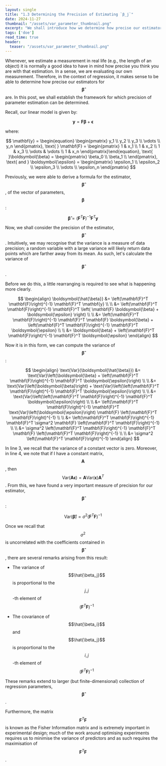 ```yaml
---
layout: single
title: "1.3 Determining the Precision of Estimating `β_j`"
date: 2024-11-27
thumbnail: "/assets/var_parameter_thumbnail.png"
excerpt: "We shall introduce how we determine how precise our estimators are."
tags: ['doe']
read_time: true
header:
  teaser: "/assets/var_parameter_thumbnail.png"
---
```

<script src="https://polyfill.io/v3/polyfill.min.js?features=es6"></script>
<script id="MathJax-script" async src="https://cdn.jsdelivr.net/npm/mathjax@3/es5/tex-mml-chtml.js"></script>
<script type="text/javascript" async
  src="https://cdnjs.cloudflare.com/ajax/libs/mathjax/2.7.7/MathJax.js?config=TeX-MML-AM_CHTML">
</script>

Whenever, we estimate a measurement in real life (e.g., the length of an object) it is normally a good idea to have in mind how precise you think you are with that estimation. In a sense, we are evaluating our own measurement. Therefore, in the context of regression, it makes sense to be able to determine how precise our estimators for $$\boldsymbol{\hat{\beta}}$$ are. In this post, we shall establish the framework for which precision of parameter estimation can be determined.  

Recall, our linear model is given by:

$$
\begin{equation}
\mathbf{y} = \mathbf{F} \boldsymbol{\beta} + \boldsymbol{\epsilon}
\end{equation}
$$

where:

$$
\mathbf{y} = \begin{equation}
\begin{pmatrix}
y_1 \\
y_2 \\
y_3 \\
\vdots \\
y_n
\end{pmatrix}, \text{      } \mathbf{F} = \begin{pmatrix}
1 & x_1 \\
1 & x_2 \\
1 & x_3 \\
\vdots & \vdots \\
1 & x_n
\end{pmatrix}\end{equation}, \text{      }\boldsymbol{\beta} = \begin{pmatrix}
\beta_0 \\
\beta_1 \\
\end{pmatrix}, \text{   and   } \boldsymbol{\epsilon} = \begin{pmatrix}
\epsilon_1 \\
\epsilon_2 \\
\epsilon_3 \\
\vdots \\
\epsilon_n
\end{pmatrix}
$$

Previously, we were able to derive a formula for the estimator, $$\boldsymbol{\hat{\beta}}$$, of the vector of parameters, $$\boldsymbol{\beta}$$:

$$
\boldsymbol{\hat{\beta}} =  \left(\mathbf{F}^T \mathbf{F}\right)^{-1} \mathbf{F}^T \mathbf{y}
$$

Now, we shall consider the precision of the estimator, $$\boldsymbol{\hat{\beta}}$$. Intuitively, we may recognise that the variance is a measure of data precision; a random variable with a large variance will likely return data points which are farther away from its mean. As such, let's calculate the variance of $$\boldsymbol{\hat{\beta}}$$.

Before we do this, a little rearranging is required to see what is happening more clearly.

$$
\begin{align}
\boldsymbol{\hat{\beta}} &= \left(\mathbf{F}^T \mathbf{F}\right)^{-1} \mathbf{F}^T \mathbf{y} \\ \\
&= \left(\mathbf{F}^T \mathbf{F}\right)^{-1} \mathbf{F}^T \left( \mathbf{F} \boldsymbol{\beta} + \boldsymbol{\epsilon} \right) \\ \\
&= \left(\mathbf{F}^T \mathbf{F}\right)^{-1} \mathbf{F}^T \mathbf{F} \boldsymbol{\beta} + \left(\mathbf{F}^T \mathbf{F}\right)^{-1} \mathbf{F}^T \boldsymbol{\epsilon} \\ \\
&= \boldsymbol{\beta} + \left(\mathbf{F}^T \mathbf{F}\right)^{-1} \mathbf{F}^T \boldsymbol{\epsilon}
\end{align}
$$

Now it is in this form, we can compute the variance of $$\boldsymbol{\hat{\beta}}$$:

$$
\begin{align}
\text{Var}(\boldsymbol{\hat{\beta}}) &= \text{Var}\left(\boldsymbol{\beta} + \left(\mathbf{F}^T \mathbf{F}\right)^{-1} \mathbf{F}^T \boldsymbol{\epsilon}\right) \\ \\
&= \text{Var}\left(\boldsymbol{\beta}\right) + \text{Var}\left(\left(\mathbf{F}^T \mathbf{F}\right)^{-1} \mathbf{F}^T \boldsymbol{\epsilon}\right) \\ \\
&= \text{Var}\left(\left(\mathbf{F}^T \mathbf{F}\right)^{-1} \mathbf{F}^T \boldsymbol{\epsilon}\right) \\ \\
&= \left(\mathbf{F}^T \mathbf{F}\right)^{-1} \mathbf{F}^T \text{Var}\left(\boldsymbol{\epsilon}\right) \mathbf{F} \left(\mathbf{F}^T \mathbf{F}\right)^{-1} \\ \\
&= \left(\mathbf{F}^T \mathbf{F}\right)^{-1} \mathbf{F}^T \sigma^2 \mathbf{F} \left(\mathbf{F}^T \mathbf{F}\right)^{-1} \\ \\
&= \sigma^2 \left(\mathbf{F}^T \mathbf{F}\right)^{-1} \mathbf{F}^T \mathbf{F} \left(\mathbf{F}^T \mathbf{F}\right)^{-1} \\ \\
&= \sigma^2 \left(\mathbf{F}^T \mathbf{F}\right)^{-1}
\end{align}
$$

In line 3, we recall that the variance of a constant vector is zero. Moreover, in line 4, we note that if I have a constant matrix, $$\mathbf{A}$$, then $$\text{Var}\left(\mathbf{A}\boldsymbol{\epsilon}\right) = \mathbf{A} \text{Var}\left(\boldsymbol{\epsilon}\right) \mathbf{A}^T$$. From this, we have found a very important measure of precision for our estimator, $$\boldsymbol{\hat{\beta}}$$:

$$
\text{Var}(\boldsymbol{\hat{\beta}}) = \sigma^2 \left(\mathbf{F}^T \mathbf{F}\right)^{-1}
$$

Once we recall that $$\sigma^2$$ is uncorrelated with the coefficients contained in $$\boldsymbol{\hat{\beta}}$$, there are several remarks arising from this result:

- The variance of $$\hat{\beta_j}$$ is proportional to the $$j,j$$-th element of $$\left(\mathbf{F}^T \mathbf{F}\right)^{-1}$$
  
- The covariance of $$\hat{\beta_i}$$ and $$\hat{\beta_j}$$ is proportional to the $$i,j$$-th element of $$\left(\mathbf{F}^T \mathbf{F}\right)^{-1}$$

These remarks extend to larger (but finite-dimensional) collection of regression parameters,  $$\boldsymbol{\hat{\beta}}$$.

Furthermore, the matrix $$\mathbf{F}^T \mathbf{F}$$ is known as the Fisher Information matrix and is extremely important in experimental design; much of the work around optimising experiments requires us to minimise the variance of predictors and as such requires the maximisation of $$\mathbf{F}^T \mathbf{F}$$.

